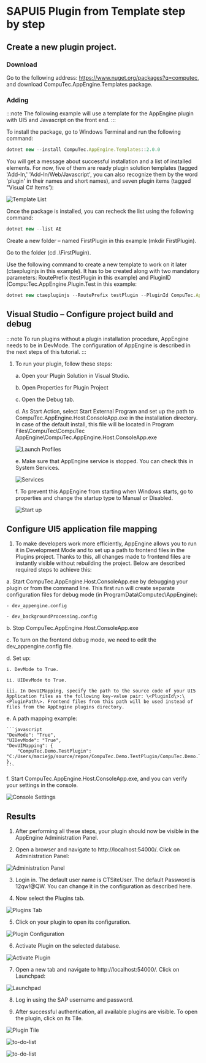 # SAPUI5 Plugin from Template step by step

## Create a new plugin project.

### Download

Go to the following address: https://www.nuget.org/packages?q=computec, and download CompuTec.AppEngine.Templates package.

### Adding

:::note
The following example will use a template for the AppEngine plugin with UI5 and Javascript on the front end.
:::

To install the package, go to Windows Terminal and run the following command:

```javascript
dotnet new --install CompuTec.AppEngine.Templates::2.0.0
```

You will get a message about successful installation and a list of installed elements. For now, five of them are ready plugin solution templates (tagged 'Add-In,' 'Add-In/Web/Javascript', you can also recognize them by the word 'plugin' in their names and short names), and seven plugin items (tagged "Visual C# Items'):

![Template List](./media/sapui5/template-list.webp)

Once the package is installed, you can recheck the list using the following command:

```javascript
dotnet new --list AE
```

Create a new folder – named FirstPlugin in this example (mkdir FirstPlugin).

Go to the folder (cd .\FirstPlugin).

Use the following command to create a new template to work on it later (ctaepluginjs in this example). It has to be created along with two mandatory parameters: RoutePrefix (testPlugin in this example) and PluginID (Compu:Tec.AppEngine.Plugin.Test in this example:

```javascript
dotnet new ctaepluginjs --RoutePrefix testPlugin --PluginId CompuTec.AppEngine.Plugin.Test
```

## Visual Studio – Configure project build and debug

:::note
To run plugins without a plugin installation procedure, AppEngine needs to be in DevMode. The configuration of AppEngine is described in the next steps of this tutorial.
:::

1. To run your plugin, follow these steps:

   a. Open your Plugin Solution in Visual Studio.

   b. Open Properties for Plugin Project

   c. Open the Debug tab.

   d. As Start Action, select Start External Program and set up the path to CompuTec.AppEngine.Host.ConsoleApp.exe in the installation directory. In case of the default install, this file will be located in Program Files\CompuTec\CompuTec AppEngine\CompuTec.AppEngine.Host.ConsoleApp.exe

   ![Launch Profiles](./media/sapui5/launch-profiles.webp)

   e. Make sure that AppEngine service is stopped. You can check this in System Services.

   ![Services](./media/sapui5/app-engine-services.webp)

   f. To prevent this AppEngine from starting when Windows starts, go to properties and change the startup type to Manual or Disabled.

   ![Start up](./media/sapui5/startup-type.webp)

## Configure UI5 application file mapping

1. To make developers work more efficiently, AppEngine allows you to run it in Development Mode and to set up a path to frontend files in the Plugins project. Thanks to this, all changes made to frontend files are instantly visible without rebuilding the project. Below are described required steps to achieve this:

a. Start CompuTec.AppEngine.Host.ConsoleApp.exe by debugging your plugin or from the command line. This first run will create separate configuration files for debug mode (in ProgramData\Computec\AppEngine):

    - dev_appengine.config

    - dev_backgroundProcessing.config

b. Stop CompuTec.AppEngine.Host.ConsoleApp.exe

c. To turn on the frontend debug mode, we need to edit the dev_appengine.config file.

d. Set up:

    i. DevMode to True.

    ii. UIDevMode to True.

    iii. In DevUIMapping, specify the path to the source code of your UI5 Application files as the following key-value pair: \<PluginId\>:\<PluginPath\>. Frontend files from this path will be used instead of files from the AppEngine plugins directory.

e. A path mapping example:

    ```javascript
    "DevMode": "True",
    "UIDevMode": "True",
    "DevUIMapping": {
    	"CompuTec.Demo.TestPlugin": "C:/Users/maciejp/source/repos/CompuTec.Demo.TestPlugin/CompuTec.Demo.TestPlugin/www"
    },
    ```

f. Start CompuTec.AppEngine.Host.ConsoleApp.exe, and you can verify your settings in the console.

![Console Settings](./media/sapui5/console-settings.webp)

## Results

1. After performing all these steps, your plugin should now be visible in the AppEngine Administration Panel.

2. Open a browser and navigate to http://localhost:54000/. Click on Administration Panel:

![Administration Panel](./media/sapui5/administration-panel.webp)

3. Login in. The default user name is CTSiteUser. The default Password is 12qw!@QW. You can change it in the configuration as described here.

4. Now select the Plugins tab.

![Plugins Tab](./media/sapui5/plugins-tab.webp)

5. Click on your plugin to open its configuration.

![Plugin Configuration](./media/sapui5/plugin-configuration.webp)

6. Activate Plugin on the selected database.

![Activate Plugin](./media/sapui5/activate-plugin.webp)

7. Open a new tab and navigate to http://localhost:54000/. Click on Launchpad:

![Launchpad](./media/sapui5/launch-pad.webp)

8. Log in using the SAP username and password.

9. After successful authentication, all available plugins are visible. To open the plugin, click on its Tile.

![Plugin Tile](./media/sapui5/plugin-tile.webp)

![to-do-list](./media/sapui5/to-do-list.webp)

![to-do-list](./media/sapui5/to-do-list-2.webp)
